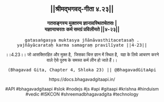 <center><h2>||श्रीमद्‍भगवद्‍-गीता ४.२३||</h2>
<h3>गतसङ्गस्य मुक्तस्य ज्ञानावस्थितचेतसः |<br/>यज्ञायाचरतः कर्म समग्रं प्रविलीयते ||४-२३||</h3>
<pre>gatasaṅgasya muktasya jñānāvasthitacetasaḥ .<br/>yajñāyācarataḥ karma samagraṃ pravilīyate ||4-23||</pre>
<p>।।4.23।। जो आसक्तिरहित और मुक्त है,  जिसका चित्त ज्ञान में स्थित है,  यज्ञ के लिये आचरण करने वाले ऐसे पुरुष के समस्त कर्म लीन हो जाते हैं।।</p>
<pre>(Bhagavad Gita, Chapter 4, Shloka 23) || @BhagavadGitaApi</pre><p>https://docs.bhagavadgitaapi.in/</p><p>#API #bhagavadgitaapi #slok #nodejs #js #api #gitaapi #krishna #hinduism #vedic #ISKCON #shreemadbhagavadgita #technology</p></center>